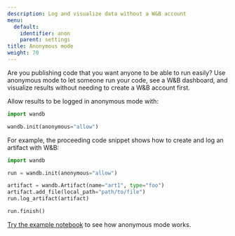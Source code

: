 ```yaml
---
description: Log and visualize data without a W&B account
menu:
  default:
    identifier: anon
    parent: settings
title: Anonymous mode
weight: 70
---
```


Are you publishing code that you want anyone to be able to run easily? Use anonymous mode to let someone run your code, see a W&B dashboard, and visualize results without needing to create a W&B account first.

Allow results to be logged in anonymous mode with: 

```python
import wandb

wandb.init(anonymous="allow")
```

For example, the proceeding code snippet shows how to create and log an artifact with W&B:

```python
import wandb

run = wandb.init(anonymous="allow")

artifact = wandb.Artifact(name="art1", type="foo")
artifact.add_file(local_path="path/to/file")
run.log_artifact(artifact)

run.finish()
```

[Try the example notebook](https://colab.research.google.com/drive/1nQ3n8GD6pO-ySdLlQXgbz4wA3yXoSI7i) to see how anonymous mode works.